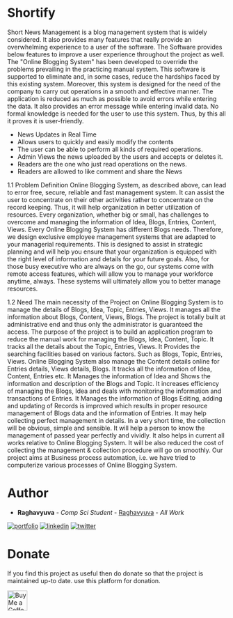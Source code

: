 # Shortify

Short News Management is a blog management system that is widely considered. It also
provides many features that really provide an overwhelming experience to a user of the
software. The Software provides below features to improve a user experience throughout the
project as well. The "Online Blogging System" has been developed to override the problems
prevailing in the practicing manual system. This software is supported to eliminate and, in some
cases, reduce the hardships faced by this existing system. Moreover, this system is designed
for the need of the company to carry out operations in a smooth and effective manner. The
application is reduced as much as possible to avoid errors while entering the data. It also
provides an error message while entering invalid data. No formal knowledge is needed for the
user to use this system. Thus, by this all it proves it is user-friendly.

- News Updates in Real Time
- Allows users to quickly and easily modify the contents
- The user can be able to perform all kinds of required operations.
- Admin Views the news uploaded by the users and accepts or deletes it.
- Readers are the one who just read operations on the news.
- Readers are allowed to like comment and share the News

1.1 Problem Definition
Online Blogging System, as described above, can lead to error free, secure, reliable and
fast management system. It can assist the user to concentrate on their other activities rather to
concentrate on the record keeping. Thus, it will help organization in better utilization of
resources.
Every organization, whether big or small, has challenges to overcome and managing the
information of Idea, Blogs, Entries, Content, Views. Every Online Blogging System has
different Blogs needs. Therefore, we design exclusive employee management systems that are
adapted to your managerial requirements. This is designed to assist in strategic planning and
will help you ensure that your organization is equipped with the right level of information and
details for your future goals. Also, for those busy executive who are always on the go, our
systems come with remote access features, which will allow you to manage your workforce
anytime, always. These systems will ultimately allow you to better manage resources.

1.2 Need
The main necessity of the Project on Online Blogging System is to manage the details of
Blogs, Idea, Topic, Entries, Views. It manages all the information about Blogs, Content, Views,
Blogs. The project is totally built at administrative end and thus only the administrator is
guaranteed the access. The purpose of the project is to build an application program to reduce
the manual work for managing the Blogs, Idea, Content, Topic. It tracks all the details about
the Topic, Entries, Views.
It Provides the searching facilities based on various factors. Such as Blogs, Topic, Entries,
Views. Online Blogging System also manage the Content details online for Entries
details, Views details, Blogs. It tracks all the information of Idea, Content, Entries etc.
It Manages the information of Idea and Shows the information and description of the Blogs
and Topic. It increases efficiency of managing the Blogs, Idea and deals with monitoring the
information and transactions of Entries. It Manages the information of Blogs Editing, adding
and updating of Records is improved which results in proper resource management of Blogs
data and the information of Entries.
It may help collecting perfect management in details. In a very short time, the
collection will be obvious, simple and sensible. It will help a person to know the
management of passed year perfectly and vividly. It also helps in current all works
relative to Online Blogging System. It will be also reduced the cost of collecting the
management & collection procedure will go on smoothly.
Our project aims at Business process automation, i.e. we have tried to
computerize various processes of Online Blogging System.

# Author

- **Raghavyuva** - _Comp Sci Student_ - [Raghavyuva](https://raghavyuva.com/) - _All Work_

[![portfolio](https://img.shields.io/badge/my_portfolio-000?style=for-the-badge&logo=ko-fi&logoColor=white)](https://raghavyuva.com/)
[![linkedin](https://img.shields.io/badge/linkedin-0A66C2?style=for-the-badge&logo=linkedin&logoColor=white)](https://www.linkedin.com/in/raghavyuva)
[![twitter](https://img.shields.io/badge/twitter-1DA1F2?style=for-the-badge&logo=twitter&logoColor=white)](https://twitter.com/yuva_raghav)

# Donate

If you find this project as useful then do donate so that the project is maintained up-to date.
use this platform for donation.

<a href='https://ko-fi.com/raghavyuva' target='_blank'><img height='35' style='border:0px;height:46px;' src='https://az743702.vo.msecnd.net/cdn/kofi3.png?v=0' border='0' alt='Buy Me a Coffee at ko-fi.com' />
